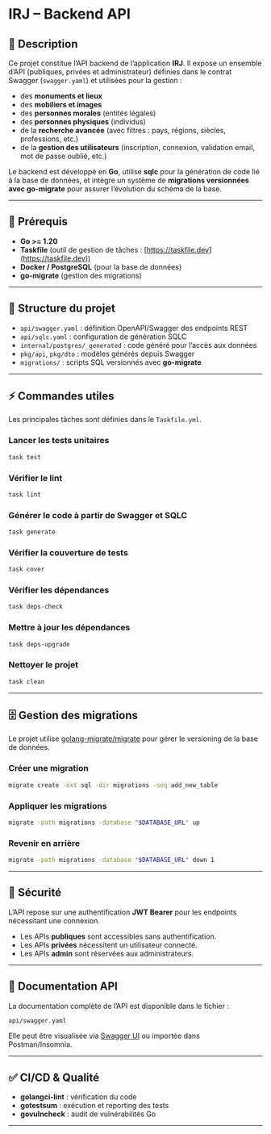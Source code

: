 # IRJ – Backend API

## 📖 Description

Ce projet constitue l’API backend de l’application **IRJ**.
Il expose un ensemble d’API (publiques, privées et administrateur) définies dans le contrat Swagger (`swagger.yaml`) et utilisées pour la gestion :

* des **monuments et lieux**
* des **mobiliers et images**
* des **personnes morales** (entités légales)
* des **personnes physiques** (individus)
* de la **recherche avancée** (avec filtres : pays, régions, siècles, professions, etc.)
* de la **gestion des utilisateurs** (inscription, connexion, validation email, mot de passe oublié, etc.)

Le backend est développé en **Go**, utilise **sqlc** pour la génération de code lié à la base de données, et intègre un système de **migrations versionnées avec go-migrate** pour assurer l’évolution du schéma de la base.

---

## 🚀 Prérequis

* **Go >= 1.20**
* **Taskfile** (outil de gestion de tâches : [https://taskfile.dev](https://taskfile.dev))
* **Docker / PostgreSQL** (pour la base de données)
* **go-migrate** (gestion des migrations)

---

## 📂 Structure du projet

* `api/swagger.yaml` : définition OpenAPI/Swagger des endpoints REST
* `api/sqlc.yaml` : configuration de génération SQLC
* `internal/postgres/_generated` : code généré pour l’accès aux données
* `pkg/api`, `pkg/dto` : modèles générés depuis Swagger
* `migrations/` : scripts SQL versionnés avec **go-migrate**

---

## ⚡️ Commandes utiles

Les principales tâches sont définies dans le `Taskfile.yml`.

### Lancer les tests unitaires

```bash
task test
```

### Vérifier le lint

```bash
task lint
```

### Générer le code à partir de Swagger et SQLC

```bash
task generate
```

### Vérifier la couverture de tests

```bash
task cover
```

### Vérifier les dépendances

```bash
task deps-check
```

### Mettre à jour les dépendances

```bash
task deps-upgrade
```

### Nettoyer le projet

```bash
task clean
```

---

## 🗄️ Gestion des migrations

Le projet utilise [golang-migrate/migrate](https://github.com/golang-migrate/migrate) pour gérer le versioning de la base de données.

### Créer une migration

```bash
migrate create -ext sql -dir migrations -seq add_new_table
```

### Appliquer les migrations

```bash
migrate -path migrations -database "$DATABASE_URL" up
```

### Revenir en arrière

```bash
migrate -path migrations -database "$DATABASE_URL" down 1
```

---

## 🔑 Sécurité

L’API repose sur une authentification **JWT Bearer** pour les endpoints nécessitant une connexion.

* Les APIs **publiques** sont accessibles sans authentification.
* Les APIs **privées** nécessitent un utilisateur connecté.
* Les APIs **admin** sont réservées aux administrateurs.

---

## 📑 Documentation API

La documentation complète de l’API est disponible dans le fichier :

```bash
api/swagger.yaml
```

Elle peut être visualisée via [Swagger UI](https://swagger.io/tools/swagger-ui/) ou importée dans Postman/Insomnia.

---

## ✅ CI/CD & Qualité

* **golangci-lint** : vérification du code
* **gotestsum** : exécution et reporting des tests
* **govulncheck** : audit de vulnérabilités Go

---
